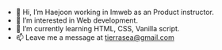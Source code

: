 - 👋 Hi, I’m Haejoon working in Imweb as an Product instructor.
- 👀 I’m interested in Web development.
- 🌱 I’m currently learning HTML, CSS, Vanilla script.
- 📫 Leave me a message at tierrasea@gmail.com
